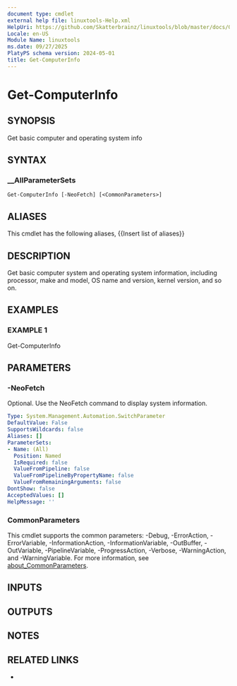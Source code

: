 ```yaml
---
document type: cmdlet
external help file: linuxtools-Help.xml
HelpUri: https://github.com/Skatterbrainz/linuxtools/blob/master/docs/Get-ComputerInfo.md
Locale: en-US
Module Name: linuxtools
ms.date: 09/27/2025
PlatyPS schema version: 2024-05-01
title: Get-ComputerInfo
---
```


# Get-ComputerInfo

## SYNOPSIS

Get basic computer and operating system info

## SYNTAX

### __AllParameterSets

```
Get-ComputerInfo [-NeoFetch] [<CommonParameters>]
```

## ALIASES

This cmdlet has the following aliases,
  {{Insert list of aliases}}

## DESCRIPTION

Get basic computer system and operating system information, including
processor, make and model, OS name and version, kernel version, and so on.

## EXAMPLES

### EXAMPLE 1

Get-ComputerInfo

## PARAMETERS

### -NeoFetch

Optional.
Use the NeoFetch command to display system information.

```yaml
Type: System.Management.Automation.SwitchParameter
DefaultValue: False
SupportsWildcards: false
Aliases: []
ParameterSets:
- Name: (All)
  Position: Named
  IsRequired: false
  ValueFromPipeline: false
  ValueFromPipelineByPropertyName: false
  ValueFromRemainingArguments: false
DontShow: false
AcceptedValues: []
HelpMessage: ''
```

### CommonParameters

This cmdlet supports the common parameters: -Debug, -ErrorAction, -ErrorVariable,
-InformationAction, -InformationVariable, -OutBuffer, -OutVariable, -PipelineVariable,
-ProgressAction, -Verbose, -WarningAction, and -WarningVariable. For more information, see
[about_CommonParameters](https://go.microsoft.com/fwlink/?LinkID=113216).

## INPUTS

## OUTPUTS

## NOTES

## RELATED LINKS

- [](https://github.com/Skatterbrainz/linuxtools/blob/master/docs/Get-ComputerInfo.md)
